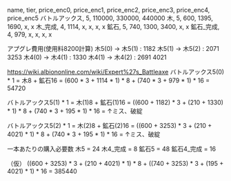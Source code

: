 name, tier, price_enc0, price_enc1, price_enc2, price_enc3, price_enc4, price_enc5
バトルアックス, 5, 110000, 330000, 440000
木, 5, 600, 1395, 1690, x, x
木_完成, 4, 1114, x, x, x, x
鉱石, 5, 740, 1300, 3400, x, x
鉱石_完成, 4, 979, x, x, x, x

アプグレ費用(使用料8200計算)
木5(0) -> 木5(1) : 1182
木5(1) -> 木5(2) : 2071
3253
木4(0) -> 木4(1) : 1330
木4(1) -> 木4(2) : 2691
4021

https://wiki.albiononline.com/wiki/Expert%27s_Battleaxe
バトルアックス5(0) * 1 = 木8 + 鉱石16 = 
(600 * 3 + 1114 * 1) * 8 + (740 * 3 + 979 * 1) * 16 = 54720

バトルアックス5(1) * 1 = 木(1)8 + 鉱石(1)16 = 
((600 + 1182) * 3 + (210 + 1330) * 1) * 8 + (740 * 3 + 195 * 1) * 16 = 
↑ミス、破綻

バトルアックス5(2) * 1 = 木(2)8 + 鉱石(2)16 = 
((600 + 3253) * 3 + (210 + 4021) * 1) * 8 + (740 * 3 + 195 * 1) * 16 = 
↑ミス、破綻

一本あたりの購入必要数
木5 = 24
木4_完成 = 8
鉱石5 = 48
鉱石4_完成 = 16

（仮）
((600 + 3253) * 3 + (210 + 4021) * 1) * 8 + ((740 + 3253) * 3 + (195 + 4021) * 1) * 16 = 385440